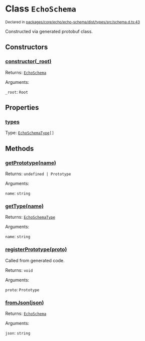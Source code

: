 # Class `EchoSchema`
<sub>Declared in [packages/core/echo/echo-schema/dist/types/src/schema.d.ts:43]()</sub>


Constructed via generated protobuf class.

## Constructors
### [constructor(_root)]()


Returns: <code>[EchoSchema](/api/@dxos/client/classes/EchoSchema)</code>

Arguments: 

`_root`: <code>Root</code>

## Properties
### [types]()
Type: <code>[EchoSchemaType](/api/@dxos/client/classes/EchoSchemaType)[]</code>

## Methods
### [getPrototype(name)]()


Returns: <code>undefined | Prototype</code>

Arguments: 

`name`: <code>string</code>
### [getType(name)]()


Returns: <code>[EchoSchemaType](/api/@dxos/client/classes/EchoSchemaType)</code>

Arguments: 

`name`: <code>string</code>
### [registerPrototype(proto)]()


Called from generated code.

Returns: <code>void</code>

Arguments: 

`proto`: <code>Prototype</code>
### [fromJson(json)]()


Returns: <code>[EchoSchema](/api/@dxos/client/classes/EchoSchema)</code>

Arguments: 

`json`: <code>string</code>
